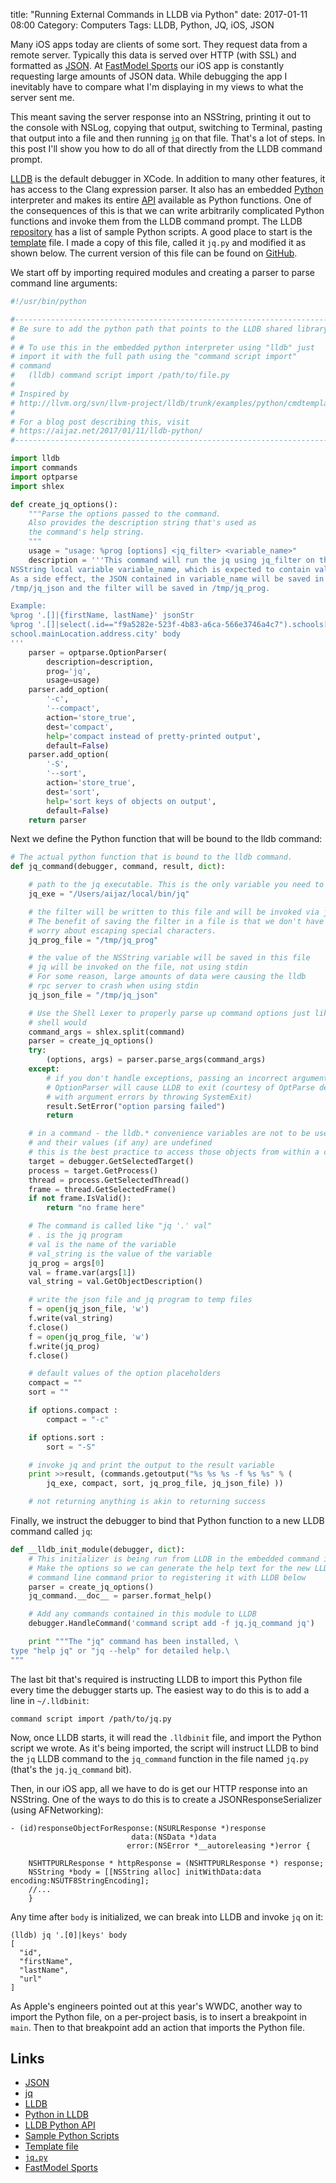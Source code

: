 title: "Running External Commands in LLDB via Python"
date: 2017-01-11 08:00
Category: Computers
Tags: LLDB, Python, JQ, iOS, JSON

Many iOS apps today are clients of some sort. They request data from a remote server. Typically this data is served over HTTP (with SSL) and formatted as [JSON][json]. At [FastModel Sports][fm] our iOS app is constantly requesting large amounts of JSON data. While debugging the app I inevitably have to compare what I'm displaying in my views to what the server sent me. 

This meant saving the server response into an NSString, printing it out to the console with NSLog, copying that output, switching to Terminal, pasting that output into a file and then running [`jq`][jq] on that file. That's a lot of steps. In this post I'll show you how to do all of that directly from the LLDB command prompt. 

<!-- more -->

[LLDB][lldb] is the default debugger in XCode. In addition to many other features, it has access to the Clang expression parser. It also has an embedded [Python][lldbPython] interpreter and makes its entire [API][pythonAPI] available as Python functions. One of the consequences of this is that we can write arbitrarily complicated Python functions and invoke them from the LLDB command prompt. The LLDB [repository][repo] has a list of sample Python scripts. A good place to start is the [template][template] file. I made a copy of this file, called it `jq.py` and modified it as shown below. The current version of this file can be found on [GitHub][jqpy].

We start off by importing required modules and creating a parser to parse command line arguments:

```python
#!/usr/bin/python

#----------------------------------------------------------------------
# Be sure to add the python path that points to the LLDB shared library.
#
# # To use this in the embedded python interpreter using "lldb" just
# import it with the full path using the "command script import"
# command
#   (lldb) command script import /path/to/file.py
#
# Inspired by 
# http://llvm.org/svn/llvm-project/lldb/trunk/examples/python/cmdtemplate.py
# 
# For a blog post describing this, visit 
# https://aijaz.net/2017/01/11/lldb-python/
#----------------------------------------------------------------------

import lldb
import commands
import optparse
import shlex

def create_jq_options():
    """Parse the options passed to the command. 
    Also provides the description string that's used as
    the command's help string.
    """
    usage = "usage: %prog [options] <jq_filter> <variable_name>"
    description = '''This command will run the jq using jq_filter on the
NSString local variable variable_name, which is expected to contain valid JSON. 
As a side effect, the JSON contained in variable_name will be saved in
/tmp/jq_json and the filter will be saved in /tmp/jq_prog.

Example:
%prog '.[]|{firstName, lastName}' jsonStr
%prog '.[]|select(.id=="f9a5282e-523f-4b83-a6ca-566e3746a4c7").schools[1].\
school.mainLocation.address.city' body
'''
    parser = optparse.OptionParser(
        description=description,
        prog='jq',
        usage=usage)
    parser.add_option(
        '-c',
        '--compact',
        action='store_true',
        dest='compact',
        help='compact instead of pretty-printed output',
        default=False)
    parser.add_option(
        '-S',
        '--sort',
        action='store_true',
        dest='sort',
        help='sort keys of objects on output',
        default=False)
    return parser
```

Next we define the Python function that will be bound to the lldb command: 

```python
# The actual python function that is bound to the lldb command.
def jq_command(debugger, command, result, dict):

    # path to the jq executable. This is the only variable you need to change
    jq_exe = "/Users/aijaz/local/bin/jq"

    # the filter will be written to this file and will be invoked via jq -f
    # The benefit of saving the filter in a file is that we don't have to
    # worry about escaping special characters.
    jq_prog_file = "/tmp/jq_prog"

    # the value of the NSString variable will be saved in this file
    # jq will be invoked on the file, not using stdin
    # For some reason, large amounts of data were causing the lldb
    # rpc server to crash when using stdin
    jq_json_file = "/tmp/jq_json"

    # Use the Shell Lexer to properly parse up command options just like a
    # shell would
    command_args = shlex.split(command)
    parser = create_jq_options()
    try:
        (options, args) = parser.parse_args(command_args)
    except:
        # if you don't handle exceptions, passing an incorrect argument to the 
        # OptionParser will cause LLDB to exit (courtesy of OptParse dealing 
        # with argument errors by throwing SystemExit)
        result.SetError("option parsing failed")
        return

    # in a command - the lldb.* convenience variables are not to be used
    # and their values (if any) are undefined
    # this is the best practice to access those objects from within a command
    target = debugger.GetSelectedTarget()
    process = target.GetProcess()
    thread = process.GetSelectedThread()
    frame = thread.GetSelectedFrame()
    if not frame.IsValid():
        return "no frame here"

    # The command is called like "jq '.' val"
    # . is the jq program
    # val is the name of the variable
    # val_string is the value of the variable
    jq_prog = args[0]
    val = frame.var(args[1])
    val_string = val.GetObjectDescription()

    # write the json file and jq program to temp files
    f = open(jq_json_file, 'w')
    f.write(val_string)
    f.close()
    f = open(jq_prog_file, 'w')
    f.write(jq_prog)
    f.close()

    # default values of the option placeholders
    compact = ""
    sort = ""

    if options.compact :
        compact = "-c"

    if options.sort :
        sort = "-S"

    # invoke jq and print the output to the result variable
    print >>result, (commands.getoutput("%s %s %s -f %s %s" % (
        jq_exe, compact, sort, jq_prog_file, jq_json_file) ))

    # not returning anything is akin to returning success

```

Finally, we instruct the debugger to bind that Python function to a new LLDB command called `jq`: 

```python
def __lldb_init_module(debugger, dict):
    # This initializer is being run from LLDB in the embedded command interpreter
    # Make the options so we can generate the help text for the new LLDB
    # command line command prior to registering it with LLDB below
    parser = create_jq_options()
    jq_command.__doc__ = parser.format_help()

    # Add any commands contained in this module to LLDB
    debugger.HandleCommand('command script add -f jq.jq_command jq')

    print """The "jq" command has been installed, \
type "help jq" or "jq --help" for detailed help.\
"""
```

The last bit that's required is instructing LLDB to import this Python file every time the debugger starts up. The easiest way to do this is to add a line in `~/.lldbinit`: 

```
command script import /path/to/jq.py
```

Now, once LLDB starts, it will read the `.lldbinit` file, and import the Python script we wrote. As it's being imported, the script will instruct LLDB to bind the `jq` LLDB command to the `jq_command` function in the file named `jq.py` (that's the `jq.jq_command` bit). 

Then, in our iOS app, all we have to do is get our HTTP response into an NSString. One of the ways to do this is to create a JSONResponseSerializer (using AFNetworking): 

```objc
- (id)responseObjectForResponse:(NSURLResponse *)response
                           data:(NSData *)data
                          error:(NSError *__autoreleasing *)error {

    NSHTTPURLResponse * httpResponse = (NSHTTPURLResponse *) response;
    NSString *body = [[NSString alloc] initWithData:data encoding:NSUTF8StringEncoding];
    //...
    }
```

Any time after `body` is initialized, we can break into LLDB and invoke `jq` on it:

```
(lldb) jq '.[0]|keys' body
[
  "id",
  "firstName",
  "lastName",
  "url"
]
```

As Apple's engineers pointed out at this year's WWDC, another way to import the Python file, on a per-project basis, is to insert a breakpoint in `main`. Then to that breakpoint add an action that imports the Python file.

<!-- ai c /images/2017/main.png /images/2017/main.png 582 460 Importing a Python file from a breakpoint in main -->

## Links

- [JSON][json]
- [jq][jq]
- [LLDB][lldb]
- [Python in LLDB][lldbPython]
- [LLDB Python API][pythonAPI]
- [Sample Python Scripts][repo]
- [Template file][template]
- [`jq.py`][jqpy]
- [FastModel Sports][fm]


[jq]: https://aijaz.net/2016/10/25/jq/index.html
[lldb]: http://lldb.llvm.org/index.html
[lldbPython]: http://lldb.llvm.org/python-reference.html
[pythonAPI]: http://lldb.llvm.org/python_reference/index.html
[template]: http://llvm.org/svn/llvm-project/lldb/trunk/examples/python/cmdtemplate.py
[repo]: http://llvm.org/svn/llvm-project/lldb/trunk/examples/python/
[fm]: http://fastmodelsports.com
[json]: http://www.json.org/
[jqpy]: https://github.com/aijaz/lldbPythonScripts/blob/master/jq.py